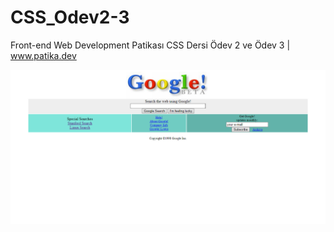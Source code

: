 # CSS_Odev2-3
Front-end Web Development Patikası CSS Dersi Ödev 2 ve Ödev 3 | www.patika.dev

![IMG](img/ss.png)